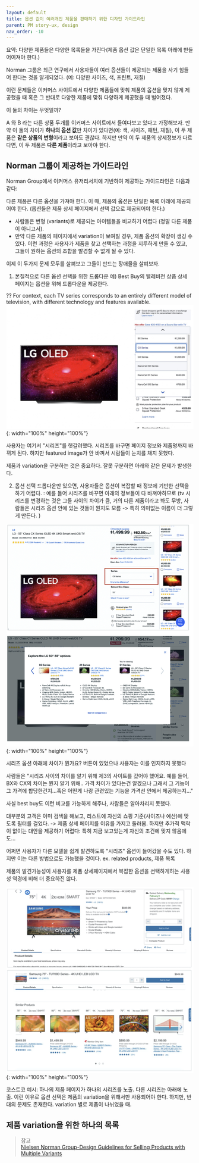 ```yaml
---
layout: default
title: 옵션 값이 여러개인 제품을 판매하기 위한 디자인 가이드라인
parent: PM story-ux, design
nav_order: -10
---
```


요약: 다양한 제품들은 다양한 목록들을 가진다(제품 옵션 값은 단일한 목록 아래에 만들어여져야 한다.)


Norman 그룹은 최근 연구에서 사용자들이 여러 옵션들이 제공되는 제품을 사기 힘들어 한다는 것을 알게되었다. (예: 다양한 사이즈, 색, 프린트, 재질)

이런 문제들은 이커머스 사이트에서 다양한 제품들에 맞춰 제품의 옵션을 맞지 않게 제공했을 때 혹은 그 반대로 다양한 제품에 맞춰 다양하게 제공했을 때 벌어졌다. 

이 둘의 차이는 무엇일까?

A 와 B 라는 다른 상품 두개를 이커머스 사이트에서 들여다보고 있다고 가정해보자. 만약 이 둘의 차이가 **하나의 옵션 값**만 차이가 있다면(예: 색, 사이즈, 패턴, 재질), 이 두 제품은 **같은 상품의 변형**이라고 보아도 괜찮다. 하지만 만약 이 두 제품의 상세정보가 다르다면, 이 두 제품은 **다른 제품**이라고 보아야 한다.

## Norman 그룹이 제공하는 가이드라인

Norman Group에서 이커머스 유저리서치에 기반하여 제공하는 가이드라인은 다음과 같다:

다른 제품은 다른 옵션을 가져야 한다. 이 때, 제품의 옵션은 단일한 목록 아래에 제공되어야 한다. (옵션들은 제품 상세 페이지에서 선택 값으로 제공되어야 한다.)

  

-   사람들은 변형 (variants)로 제공되는 아이템들을 비교하기 어렵다 (정말 다른 제품이 아니고서).
-   만약 다른 제품의 페이지에서 variation이 보여질 경우, 제품 옵션의 확장이 생깅 수 있다. 이런 과정은 사용자가 제품을 찾고 선택하는 과정을 지루하게 만들 수 있고, 그들이 원하는 옵션의 조합을 발경할 수 없게 될 수 있다.

이제 이 두가지 문제 모두를 살펴보고 그들이 만드는 장애물을 살펴보자.

1.  본질적으로 다른 옵션 선택을 위한 드롭다운
   예) Best Buy의 텔레비전 상품 상세 페이지는 옵션을 위해 드롭다운을 제공한다. 

?? For context, each TV series corresponds to an entirely different model of television, with different technology and features available.
![Best buy에서 LG OLED는 모델 종류를 선택메뉴에서 선택하도록 했다.](../../assets/images/posts/2022-08-06-LG_OLED.jpeg){: width="100%" height="100%"}


사용자는 여기서 "시리즈"를 헷갈려했다. 시리즈를 바구면 페이지 정보와 제품명까지 바뀌게 된다. 하지만 featured image가 안 바껴서 시람들이 눈치를 채지 못했다.

제품과 variation을 구분하는 것은 중요하다. 잘못 구분하면 아래와 같은 문제가 발생한다.

  

2. 옵션 선택 드롭다운만 있으면, 사용자들은 옵션이 복잡할 때 정보에 기반한 선택을 하기 어렵다. : 예를 들어 시리즈를 바꾸면 아래의 정보들이 다 바껴야하므로 (tv 시리즈를 변경하는 것은 그들 사이의 차이가 큼, 거의 다른 제품이라고 봐도 무방, 사람들은 시리즈 옵션 안에 있는 것들이 뭔지도 모름 -> 특히 의미없는 이름이 더 그렇게 만든다. )

![선택메뉴에서 차이 보기를 선택하면 모달화면으로 모델간의 차이를 보여준다.](../../assets/images/posts/2022-08-06-LG_OLED_1.jpeg){: width="100%" height="100%"}

시리즈 옵션 아래에 차이가 뭔가요? 버튼이 있었으나 사용자는 이를 인지하지 못했다

사람들은 "시리즈 사이의 차이를 알기 위해 제3의 사이트를 갔어야 했어요. 예를 들어, BX와 CX의 차이는 뭔지 알기 위해.. 가격 차이가 있다는건 알겠으나 그래서 그 기능이 그 가격에 합당한건지...혹은 어떤게 나랑 관련있는 기능을 가격선 안에서 제공하는지..."

  
사실 best buy도 이런 비교를 가능하게 해주나, 사람들은 알아차리지 못했다.
  
대부분의 고객은 이미 검색을 해보고, 리스트에 자신의 쇼핑 기준(사이즈나 예산)에 맞도록 필터를 걸었다.
-> 제품 상세 페이지를 이유를 가지고 둘러봄. 하지만 추가적 맥락이 없이는 대안을 제공하기 어렵다: 특히 지금 보고있는게 자신의 조건에 맞지 않음에도...

  
어쩌면 사용자가 다른 모델을 쉽게 발견하도록 "시리즈" 옵션이 들어갔을 수도 있다. 하지만 이는 다른 방법으로도 가능했을 것이다. ex. related products, 제품 목록

제품의 발견가능성이 사용자를 제품 상세페이지에서 복잡한 옵션을 선택하게하는 사용성 역경에 비해 더 중요하진 않다.

![다른 곳에서는 모델을 비슷한 제품들 목록으로 노출한다.](../../assets/images/posts/20220806_SimilarProducts.jpeg){: width="100%" height="100%"}

코스트코 예시: 하나의 제품 페이지가 하나의 시리즈를 노출. 다른 시리즈는 아래에 노출. 이런 이유로 옵션 선택은 제품의 variation을 위해서만 사용되어야 한다. 하지만, 반대의 문제도 존재한다. variation 별로 제품이 나뉘었을 때.

## 제품 variation을 위한 하나의 목록






> 참고<br>
> [Nielsen Norman Group-Design Guidelines for Selling Products with Multiple Variants](https://www.nngroup.com/articles/products-with-multiple-variants/)